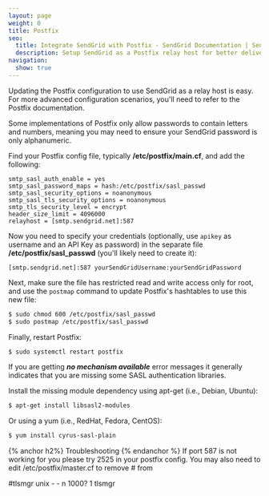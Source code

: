 ```yaml
---
layout: page
weight: 0
title: Postfix
seo:
  title: Integrate SendGrid with Postfix - SendGrid Documentation | SendGrid
  description: Setup SendGrid as a Postfix relay host for better deliverability and advanced statistics on your email.
navigation:
  show: true
---
```


Updating the Postfix configuration to use SendGrid as a relay host is easy. For more advanced configuration scenarios, you'll need to refer to the Postfix documentation.

<call-out type="warning">

Some implementations of Postfix only allow passwords to contain letters and numbers, meaning you may need to ensure your SendGrid password is only alphanumeric.

</call-out>

Find your Postfix config file, typically **/etc/postfix/main.cf**, and add the following:

```
smtp_sasl_auth_enable = yes
smtp_sasl_password_maps = hash:/etc/postfix/sasl_passwd
smtp_sasl_security_options = noanonymous
smtp_sasl_tls_security_options = noanonymous
smtp_tls_security_level = encrypt
header_size_limit = 4096000
relayhost = [smtp.sendgrid.net]:587
```

Now you need to specify your credentials (optionally, use `apikey` as username and an API Key as password) in the separate file **/etc/postfix/sasl_passwd** (you'll likely need to create it):

```
[smtp.sendgrid.net]:587 yourSendGridUsername:yourSendGridPassword
```

Next, make sure the file has restricted read and write access only for root, and use the `postmap` command to update Postfix's hashtables to use this new file:

```bash
$ sudo chmod 600 /etc/postfix/sasl_passwd
$ sudo postmap /etc/postfix/sasl_passwd
```

Finally, restart Postfix:
```bash
$ sudo systemctl restart postfix
```


<call-out>

If you are getting ***no mechanism available*** error messages it generally indicates that you are missing some SASL authentication libraries.

</call-out>

Install the missing module dependency using apt-get (i.e., Debian, Ubuntu):

```bash
$ apt-get install libsasl2-modules
```

 Or using a yum (i.e., RedHat, Fedora, CentOS):

```bash
$ yum install cyrus-sasl-plain
```

{% anchor h2%}	Troubleshooting
{% endanchor %}	
If port 587 is not working for you please try 2525 in your postfix config. You may also need to edit /etc/postfix/master.cf to remove # from

 #tlsmgr unix - - n 1000? 1 tlsmgr
